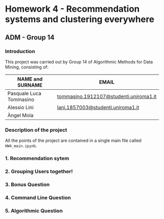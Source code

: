 # Homework 4 - Recommendation systems and clustering everywhere
## ADM - Group 14
### Introduction

This project was carried out by Group 14 of Algorithmic Methods for Data Mining, consisting of:

| NAME and SURNAME | EMAIL |
| --- | --- |
| Pasquale Luca Tommasino | tommasino.1912107@studenti.uniroma1.it | 
| Alessio Lini | lani.1857003@studenti.uniroma1.it |
| Àngel Mola |  |


### Description of the project

All the points of the project are contained in a single main file called `HW4_main.ipynb`.

### 1. Recommendation sytem


### 2. Grouping Users together!


### 3. Bonus Question


### 4. Command Line Question


### 5. Algorithmic Question